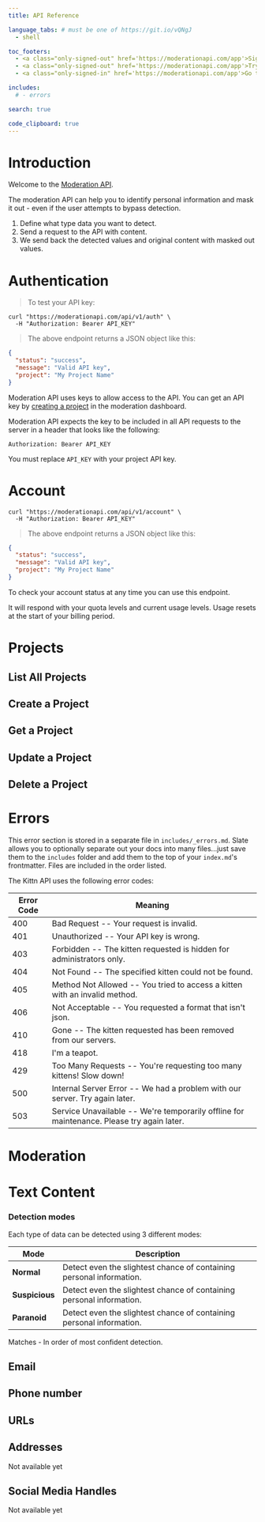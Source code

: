 ```yaml
---
title: API Reference

language_tabs: # must be one of https://git.io/vQNgJ
  - shell

toc_footers:
  - <a class="only-signed-out" href='https://moderationapi.com/app'>Sign in</a>
  - <a class="only-signed-out" href='https://moderationapi.com/app'>Try the API</a>
  - <a class="only-signed-in" href='https://moderationapi.com/app'>Go to Dashboard</a>

includes:
  # - errors

search: true

code_clipboard: true
---
```


# Introduction

Welcome to the [Moderation API](https://moderationapi.com).

The moderation API can help you to identify personal information and mask it out - even if the user attempts to bypass detection.

1. Define what type data you want to detect.
2. Send a request to the API with content.
3. We send back the detected values and original content with masked out values.

# Authentication

> To test your API key:

```shell
curl "https://moderationapi.com/api/v1/auth" \
  -H "Authorization: Bearer API_KEY"
```

> The above endpoint returns a JSON object like this:

```json
{
  "status": "success",
  "message": "Valid API key",
  "project": "My Project Name"
}
```

Moderation API uses keys to allow access to the API. You can get an API key by [creating a project](https://moderationapi.com/app/projects) in the moderation dashboard.

Moderation API expects the key to be included in all API requests to the server in a header that looks like the following:

`Authorization: Bearer API_KEY`

<aside class="notice">
You must replace <code>API_KEY</code> with your project API key.
</aside>

# Account

```shell
curl "https://moderationapi.com/api/v1/account" \
  -H "Authorization: Bearer API_KEY"
```

> The above endpoint returns a JSON object like this:

```json
{
  "status": "success",
  "message": "Valid API key",
  "project": "My Project Name"
}
```

To check your account status at any time you can use this endpoint.

It will respond with your quota levels and current usage levels. Usage resets at the start of your billing period.

# Projects

## List All Projects

## Create a Project

## Get a Project

## Update a Project

## Delete a Project

# Errors

<aside class="notice">
This error section is stored in a separate file in <code>includes/_errors.md</code>. Slate allows you to optionally separate out your docs into many files...just save them to the <code>includes</code> folder and add them to the top of your <code>index.md</code>'s frontmatter. Files are included in the order listed.
</aside>

The Kittn API uses the following error codes:

| Error Code | Meaning                                                                                   |
| ---------- | ----------------------------------------------------------------------------------------- |
| 400        | Bad Request -- Your request is invalid.                                                   |
| 401        | Unauthorized -- Your API key is wrong.                                                    |
| 403        | Forbidden -- The kitten requested is hidden for administrators only.                      |
| 404        | Not Found -- The specified kitten could not be found.                                     |
| 405        | Method Not Allowed -- You tried to access a kitten with an invalid method.                |
| 406        | Not Acceptable -- You requested a format that isn't json.                                 |
| 410        | Gone -- The kitten requested has been removed from our servers.                           |
| 418        | I'm a teapot.                                                                             |
| 429        | Too Many Requests -- You're requesting too many kittens! Slow down!                       |
| 500        | Internal Server Error -- We had a problem with our server. Try again later.               |
| 503        | Service Unavailable -- We're temporarily offline for maintenance. Please try again later. |

# Moderation

# Text Content

### Detection modes

Each type of data can be detected using 3 different modes:

| Mode           | Description                                                          |
| -------------- | -------------------------------------------------------------------- |
| **Normal**     | Detect even the slightest chance of containing personal information. |
| **Suspicious** | Detect even the slightest chance of containing personal information. |
| **Paranoid**   | Detect even the slightest chance of containing personal information. |

Matches - In order of most confident detection.

## Email

## Phone number

## URLs

## Addresses

Not available yet

## Social Media Handles

Not available yet
